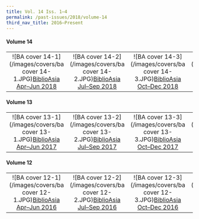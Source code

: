 ```yaml
---
title: Vol. 14 Iss. 1–4
permalink: /past-issues/2018/volume-14
third_nav_title: 2016–Present
---
```

#### Volume 14
|                                                              |                                                              |                                                              |                                                              |
| :----------------------------------------------------------: | :----------------------------------------------------------: | :----------------------------------------------------------: | :----------------------------------------------------------: |
| ![BA cover 14-1](/images/covers/ba cover 14-1.JPG)[BiblioAsia Apr–Jun 2018](http://www.nlb.gov.sg/biblioasia/vol-14-issue-1-apr-jun-2018/) | ![BA cover 14-2](/images/covers/ba cover 14-2.JPG)[BiblioAsia Jul–Sep 2018](http://www.nlb.gov.sg/biblioasia/past-issues/vol-14-issue-2-jul-sep-2018/) | ![BA cover 14-3](/images/covers/ba cover 14-3.JPG)[BiblioAsia Oct–Dec 2018](http://www.nlb.gov.sg/biblioasia/vol-14-issue-3/) | ![BA cover 14-4](/images/covers/ba cover 14-4.JPG)[BiblioAsia Jan–Mar 2019](http://www.nlb.gov.sg/biblioasia/vol-14-issue-4/) |

#### Volume 13
|                                                              |                                                              |                                                              |                                                              |
| :----------------------------------------------------------: | :----------------------------------------------------------: | :----------------------------------------------------------: | :----------------------------------------------------------: |
| ![BA cover 13-1](/images/covers/ba cover 13-1.JPG)[BiblioAsia Apr–Jun 2017](http://www.nlb.gov.sg/biblioasia/volume-13-issue-1-may-to-jul-2017/) | ![BA cover 13-2](/images/covers/ba cover 13-2.JPG)[BiblioAsia Jul–Sep 2017](http://www.nlb.gov.sg/biblioasia/vol-13-issue-2-jul-sept-2017/) | ![BA cover 13-3](/images/covers/ba cover 13-3.JPG)[BiblioAsia Oct–Dec 2017](http://www.nlb.gov.sg/biblioasia/vol13-issue-3/) | ![BA cover 13-4](/images/covers/ba cover 13-4.JPG)[BiblioAsia Jan–Mar 2018](http://www.nlb.gov.sg/biblioasia/vol-13-issue-4/) |

#### Volume 12
|                                                              |                                                              |                                                              |                                                              |
| :----------------------------------------------------------: | :----------------------------------------------------------: | :----------------------------------------------------------: | :----------------------------------------------------------: |
| ![BA cover 12-1](/images/covers/ba cover 12-1.JPG)[BiblioAsia   Apr–Jun 2016](http://www.nlb.gov.sg/biblioasia/vol-12-issue-1-april-jun-2016/) | ![BA cover 12-2](/images/covers/ba cover 12-2.JPG)[BiblioAsia   Jul–Sep 2016](http://www.nlb.gov.sg/biblioasia/vol-12-issue-2-jul-sep-2016/) | ![BA cover 12-3](/images/covers/ba cover 12-3.JPG)[BiblioAsia Oct–Dec 2016](http://www.nlb.gov.sg/biblioasia/vol-12-issue-3-oct-dec-2016/) | ![BA cover 12-4](/images/covers/ba cover 12-4.JPG)[BiblioAsia Jan–Mar 2017](http://www.nlb.gov.sg/biblioasia/volume-12-issue-4-jan-mar-2017/) | 

